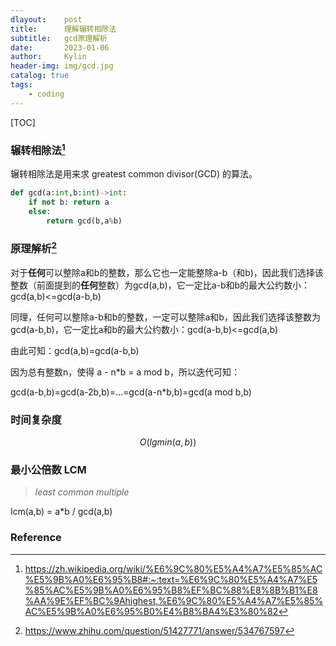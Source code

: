 ```yaml
---
dlayout:    post
title:      理解辗转相除法
subtitle:   gcd原理解析
date:       2023-01-06
author:     Kylin
header-img: img/gcd.jpg
catalog: true
tags:
    - coding
---
```




[TOC]

### 辗转相除法[^1] 

辗转相除法是用来求 greatest common divisor(GCD) 的算法。

```python
def gcd(a:int,b:int)->int:
	if not b: return a
    else:
        return gcd(b,a%b)
```



### 原理解析[^2]

对于**任何**可以整除a和b的整数，那么它也一定能整除a-b（和b)，因此我们选择该整数（前面提到的**任何**整数）为gcd(a,b)，它一定比a-b和b的最大公约数小：gcd(a,b)<=gcd(a-b,b)

同理，任何可以整除a-b和b的整数，一定可以整除a和b，因此我们选择该整数为gcd(a-b,b)，它一定比a和b的最大公约数小：gcd(a-b,b)<=gcd(a,b)

由此可知：gcd(a,b)=gcd(a-b,b)

因为总有整数n，使得 a - n*b = a mod b，所以迭代可知：

gcd(a-b,b)=gcd(a-2b,b)=...=gcd(a-n*b,b)=gcd(a mod b,b)



### 时间复杂度

$$O(lg min(a,b))$$



### 最小公倍数 LCM

> *least common multiple*

lcm(a,b) = a*b / gcd(a,b)



### Reference

[^1]: https://zh.wikipedia.org/wiki/%E6%9C%80%E5%A4%A7%E5%85%AC%E5%9B%A0%E6%95%B8#:~:text=%E6%9C%80%E5%A4%A7%E5%85%AC%E5%9B%A0%E6%95%B8%EF%BC%88%E8%8B%B1%E8%AA%9E%EF%BC%9Ahighest,%E6%9C%80%E5%A4%A7%E5%85%AC%E5%9B%A0%E6%95%B0%E4%B8%BA4%E3%80%82
[^2]: https://www.zhihu.com/question/51427771/answer/534767597




